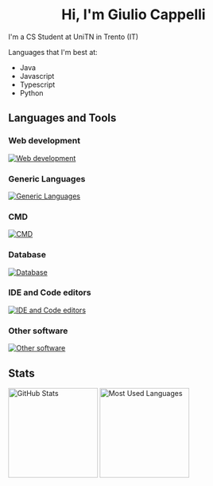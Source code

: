 <h1 align="center">Hi, I'm Giulio Cappelli</h1>
 
I'm a CS Student at UniTN in Trento (IT)

Languages that I'm best at:

- Java
- Javascript
- Typescript
- Python

## Languages and Tools

### Web development

[![Web development](https://skillicons.dev/icons?i=css,html,php,js,ts,nodejs,react)](https://skillicons.dev)

### Generic Languages

[![Generic Languages](https://skillicons.dev/icons?i=cpp,cs,java,python,r)](https://skillicons.dev)

### CMD

[![CMD](https://skillicons.dev/icons?i=bash,docker,git)](https://skillicons.dev)

### Database

[![Database](https://skillicons.dev/icons?i=mongo,mysql,postgres)](https://skillicons.dev)

### IDE and Code editors

[![IDE and Code editors](https://skillicons.dev/icons?i=idea,vscode)](https://skillicons.dev)

### Other software

[![Other software](https://skillicons.dev/icons?i=latex,postman)](https://skillicons.dev)

## Stats

<img height="180rem" alt="GitHub Stats" src="https://github-readme-stats.vercel.app/api?username=Giulio-Cappelli&show_icons=true&theme=dark&count_private=true&bg_color=0d1117"/>
<img height="180rem" alt="Most Used Languages" src="https://github-readme-stats.vercel.app/api/top-langs/?username=Giulio-Cappelli&layout=compact&langs_count-16&theme=dark&bg_color=0d1117"/>
